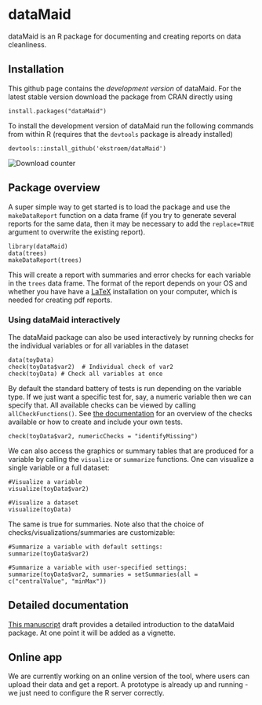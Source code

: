 # dataMaid

dataMaid is an R package for documenting and creating reports on data cleanliness. 


## Installation

This github page contains the *development version* of dataMaid. For the
latest stable version download the package from CRAN directly using

```{r}
install.packages("dataMaid")
```

To install the development version of dataMaid run the following
commands from within R (requires that the `devtools` package is already installed)

```{r}
devtools::install_github('ekstroem/dataMaid')
```

![Download counter](http://cranlogs.r-pkg.org/badges/grand-total/dataMaid)


## Package overview

A super simple way to get started is to load the package and use the
`makeDataReport` function on a data frame (if you try to generate several
reports for the same data, then it may be necessary to add the `replace=TRUE`
argument to overwrite the existing report). 

```{r}
library(dataMaid)
data(trees)
makeDataReport(trees)
```

This will create a report with summaries and error checks for each
variable in the `trees` data frame. The format of the report depends on your OS and whether 
you have have a [LaTeX](https://www.latex-project.org/) installation on your computer, which
is needed for creating pdf reports. 


### Using dataMaid interactively

The dataMaid package can also be used interactively by running checks for the individual variables or for all variables in the dataset

```{r}
data(toyData)
check(toyData$var2)  # Individual check of var2
check(toyData) # Check all variables at once
```

By default the standard battery of tests is run depending on the
variable type. If we just want a specific test for, say, a numeric
variable then we can specify
that. All available checks can be viewed by calling `allCheckFunctions()`. See
[the documentation](https://github.com/ekstroem/dataMaid/blob/master/latex/article_vol2.pdf) for
an overview of the checks available or how to create and include your own tests.


```{r}
check(toyData$var2, numericChecks = "identifyMissing")
```

We can also access the graphics or summary tables that are produced for a variable by calling the `visualize` or `summarize` functions. One can visualize a single variable or a full dataset:

```{r}
#Visualize a variable
visualize(toyData$var2)

#Visualize a dataset
visualize(toyData)
```  

The same is true for summaries. Note also that the choice of checks/visualizations/summaries are customizable:

```{r}
#Summarize a variable with default settings:
summarize(toyData$var2) 

#Summarize a variable with user-specified settings:
summarize(toyData$var2, summaries = setSummaries(all =  c("centralValue", "minMax"))  
```


## Detailed documentation

[This manuscript](https://github.com/ekstroem/dataMaid/blob/master/latex/article_vol2.pdf) draft
provides a detailed introduction to the dataMaid package. At one point
it will be added as a vignette.




## Online app

We are currently working on an online version of the tool, where users
can upload their data and get a report. A prototype
is already up and running - we just need to configure the R server correctly.
